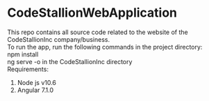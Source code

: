 # CodeStallionWebApplication
This repo contains all source code related to the website of the CodeStallionInc company/business.<br/>
To run the app, run the following commands in the project directory: <br/>
    npm install <br/>
    ng serve -o in the CodeStallionInc directory <br/>
Requirements:<br/>
1. Node js v10.6 <br/>
2. Angular 7.1.0 <br/>
